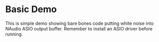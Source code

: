 # Basic Demo

This is simple demo showing bare bones code putting white noise into NAudio ASIO output buffer. Remember to install an ASIO driver before running.
